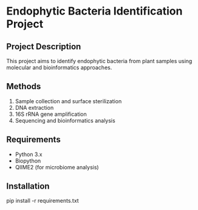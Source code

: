 # Endophytic Bacteria Identification Project
## Project Description
This project aims to identify endophytic bacteria from plant samples using molecular and bioinformatics approaches.

## Methods
1. Sample collection and surface sterilization
2. DNA extraction
3. 16S rRNA gene amplification
4. Sequencing and bioinformatics analysis

## Requirements
- Python 3.x
- Biopython
- QIIME2 (for microbiome analysis)

## Installation
pip install -r requirements.txt
